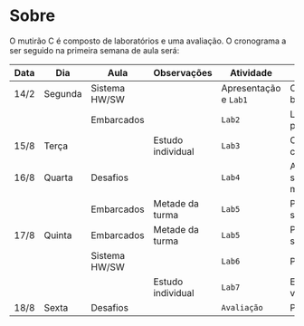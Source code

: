 # Sobre

O mutirão C é composto de laboratórios e uma avaliação. O cronograma a ser seguido na primeira semana de aula será:

| Data | Dia     | Aula          | Observações       | Atividade             | Conteúdo                  |
| ---- | ---     | ---           | -------           | ---------             | ---                       |
| 14/2 | Segunda | Sistema HW/SW |                   | Apresentação e `Lab1` | Conceitos básicos         |
|      |         | Embarcados    |                   | `Lab2`                | Lógica de programação     |
| 15/8 | Terça   |               | Estudo individual | `Lab3`                | Compilação com GCC        |
| 16/8 | Quarta  | Desafios      |                   | `Lab4`                | Array, strings e matrizes |
|      |         | Embarcados    | Metade da turma   | `Lab5`                | Ponteiros e structs       |
| 17/8 | Quinta  | Embarcados    | Metade da turma   | `Lab5`                | Ponteiros e structs       |
|      |         | Sistema HW/SW |                   | `Lab6`                | Prática                   |
|      |         |               | Estudo individual | `Lab7`                | Escopo de variáveis       |
| 18/8 | Sexta   | Desafios      |                   | `Avaliação`           | Prova                     |
